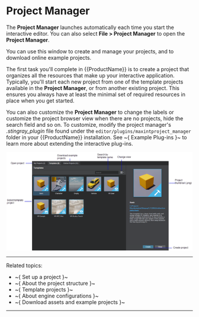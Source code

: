 # Project Manager

The **Project Manager** launches automatically each time you start the interactive editor. You can also select **File > Project Manager** to open the **Project Manager**.

You can use this window to create and manage your projects, and to download online example projects.

The first task you'll complete in {{ProductName}} is to create a project that organizes all the resources that make up your interactive application. Typically, you'll start each new project from one of the template projects available in the **Project Manager**, or from another existing project. This ensures you always have at least the minimal set of required resources in place when you get started.

You can also customize the **Project Manager** to change the labels or customize the project browser view when there are no projects, hide the search field and so on. To customize, modify the project manager's *.stingray_plugin* file found under the `editor/plugins/maxintproject_manager` folder in your {{ProductName}} installation. See ~{ Example Plug-ins }~ to learn more about extending the interactive plug-ins.

![Project Manager Overview](../../images/comp_project_manager.png)

---
Related topics:
-	~{ Set up a project }~
-	~{ About the project structure }~
-	~{ Template projects }~
-	~{ About engine configurations }~
-	~{ Download assets and example projects }~
---
